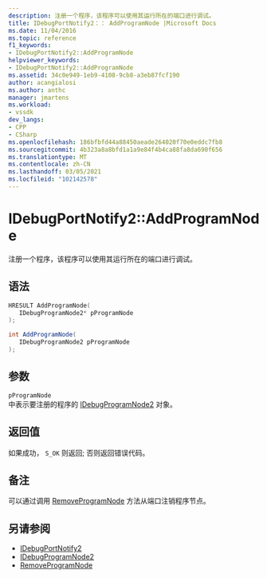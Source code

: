 ```yaml
---
description: 注册一个程序，该程序可以使用其运行所在的端口进行调试。
title: IDebugPortNotify2：： AddProgramNode |Microsoft Docs
ms.date: 11/04/2016
ms.topic: reference
f1_keywords:
- IDebugPortNotify2::AddProgramNode
helpviewer_keywords:
- IDebugPortNotify2::AddProgramNode
ms.assetid: 34c0e949-1eb9-4108-9cb8-a3eb87fcf190
author: acangialosi
ms.author: anthc
manager: jmartens
ms.workload:
- vssdk
dev_langs:
- CPP
- CSharp
ms.openlocfilehash: 186bfbfd44a88450aeade264020f70e0eddc7fb8
ms.sourcegitcommit: 4b323a8a8bfd1a1a9e84f4b4ca88fa8da690f656
ms.translationtype: MT
ms.contentlocale: zh-CN
ms.lasthandoff: 03/05/2021
ms.locfileid: "102142578"
---
```

# <a name="idebugportnotify2addprogramnode"></a>IDebugPortNotify2::AddProgramNode
注册一个程序，该程序可以使用其运行所在的端口进行调试。

## <a name="syntax"></a>语法

```cpp
HRESULT AddProgramNode( 
   IDebugProgramNode2* pProgramNode
);
```

```csharp
int AddProgramNode( 
   IDebugProgramNode2 pProgramNode
);
```

## <a name="parameters"></a>参数
`pProgramNode`\
中表示要注册的程序的 [IDebugProgramNode2](../../../extensibility/debugger/reference/idebugprogramnode2.md) 对象。

## <a name="return-value"></a>返回值
 如果成功， `S_OK` 则返回; 否则返回错误代码。

## <a name="remarks"></a>备注
 可以通过调用 [RemoveProgramNode](../../../extensibility/debugger/reference/idebugportnotify2-removeprogramnode.md) 方法从端口注销程序节点。

## <a name="see-also"></a>另请参阅
- [IDebugPortNotify2](../../../extensibility/debugger/reference/idebugportnotify2.md)
- [IDebugProgramNode2](../../../extensibility/debugger/reference/idebugprogramnode2.md)
- [RemoveProgramNode](../../../extensibility/debugger/reference/idebugportnotify2-removeprogramnode.md)
